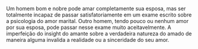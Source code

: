 ﻿Um homem bom e nobre pode amar completamente sua esposa, mas ser totalmente incapaz de passar satisfatoriamente em um exame escrito sobre a psicologia do amor marital. Outro homem, tendo pouco ou nenhum amor por sua esposa, pode passar nesse exame muito aceitavelmente. A imperfeição do insight do amante sobre a verdadeira natureza do amado de maneira alguma invalida a realidade ou a sinceridade do seu amor.